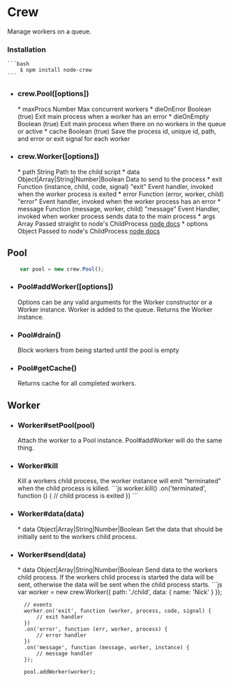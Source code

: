 # Crew 
Manage workers on a queue.

### Installation

	```bash
		$ npm install node-crew
	```
* <h3>crew.Pool([options])</h3>
	* maxProcs Number Max concurrent workers
	* dieOnError Boolean (true) Exit main process when a worker has an error
	* dieOnEmpty Boolean (true) Exit main process when there on no workers in the queue or active
	* cache Boolean (true) Save the process id, unique id, path, and error or exit signal for each worker
* <h3>crew.Worker([options])</h3>
	* path String Path to the child script
	* data Object|Array|String|Number|Boolean Data to send to the process
	* exit Function (instance, child, code, signal) "exit" Event handler, invoked when the worker process is exited
	* error Function (error, worker, child) "error" Event handler, invoked when the worker process has an error
	* message Function (message, worker, child) "message" Event Handler, invoked when worker process sends data to the main process
	* args Array<String> Passed straight to node's ChildProcess <a href="http://nodejs.org/api/child_process.html#child_process_child_process_fork_modulepath_args_options">node docs</a>
	* options Object Passed to node's ChildProcess <a href="http://nodejs.org/api/child_process.html#child_process_child_process_fork_modulepath_args_options">node docs</a>

## Pool
```js
	var pool = new crew.Pool();
```
* <h3>Pool#addWorker([options])</h3>
	Options can be any valid arguments for the Worker constructor or a Worker instance. Worker is added to the queue. Returns the Worker instance.
* <h3>Pool#drain()</h3>
	Block workers from being started until the pool is empty
* <h3>Pool#getCache()</h3>
	Returns cache for all completed workers.

## Worker
* <h3>Worker#setPool(pool)</h3>
	Attach the worker to a Pool instance. Pool#addWorker will do the same thing.
* <h3>Worker#kill</h3>
	Kill a workers child process, the worker instance will emit "terminated" when the child process is killed.
	```js
		worker.kill()
		  .on('terminated', function () {
		  	// child process is exited
	 	  })
	```
* <h3>Worker#data(data)</h3>
	* data Object|Array|String|Number|Boolean Set the data that should be initially sent to the workers child process.
* <h3>Worker#send(data)</h3>
	* data Object|Array|String|Number|Boolean Send data to the workers child process.
	If the workers child process is started the data will be sent, otherwise the data will be sent when the child process starts.
	```js
		var worker = new crew.Worker({
			path: './child',
			data: { name: 'Nick' }
		});

		// events
		worker.on('exit', function (worker, process, code, signal) {
			// exit handler
		})
		.on('error', function (err, worker, process) {
			// error handler
		})
		.on('message', function (message, worker, instance) {
			// message handler
		});

		pool.addWorker(worker);
	```
